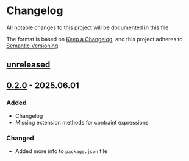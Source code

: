 # Changelog

All notable changes to this project will be documented in this file.

The format is based on [Keep a Changelog](https://keepachangelog.com/en/1.1.0/),
and this project adheres to [Semantic Versioning](https://semver.org/spec/v2.0.0.html).

## [unreleased]

## [0.2.0] - 2025.06.01

### Added
- Changelog
- Missing extension methods for contraint expressions

### Changed
- Added more info to `package.json` file

[unreleased]: https://github.com/huchell/com.huchell.unity.json-assert/compare/v0.2.0...HEAD
[0.2.0]: https://github.com/huchell/com.huchell.unity.json-assert/compare/v0.1.0...v0.2.0
